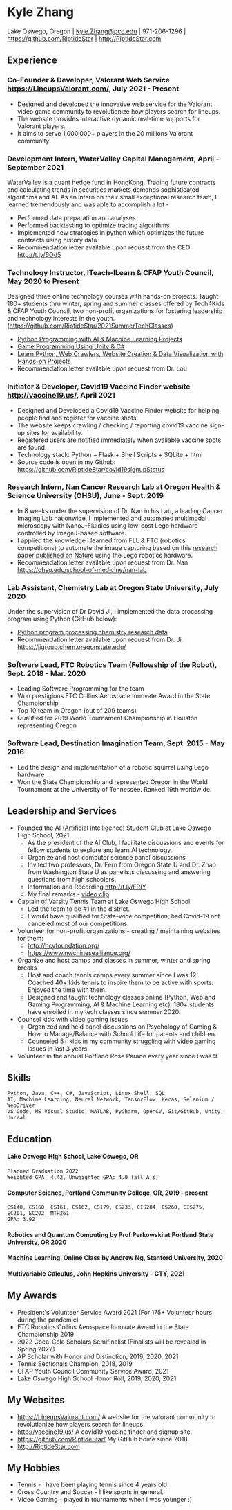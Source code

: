 # Kyle Zhang
Lake Oswego, Oregon | 
Kyle.Zhang@pcc.edu | 
971-206-1296 | 
https://github.com/RiptideStar | 
http://RiptideStar.com


## Experience

### Co-Founder & Developer, Valorant Web Service https://LineupsValorant.com/, July 2021 - Present
  * Designed and developed the innovative web service for the Valorant video game community to revolutionize how players search for lineups.
  * The website provides interactive dynamic real-time supports for Valorant players.
  * It aims to serve 1,000,000+ players in the 20 millions Valorant community.

### Development Intern, WaterValley Capital Management, April - September 2021
WaterValley is a quant hedge fund in HongKong. Trading future contracts and calculating trends in securities markets demands sophisticated algorithms and AI. As an intern on their small exceptional research team, I learned tremendously and was able to accomplish a lot - 
  * Performed data preparation and analyses
  * Performed backtesting to optimize trading algorithms
  * Implemented new strategies in python which optimizes the future contracts using history data
  * Recommendation letter available upon request from the CEO http://t.ly/6Od5

### Technology Instructor, ITeach-ILearn & CFAP Youth Council, May 2020 to Present
Designed three online technology courses with hands-on projects. Taught 180+ students thru winter, spring and summer classes offered by Tech4Kids & CFAP Youth Council, two non-profit organizations for fostering leadership and technology interests in the youth. (https://github.com/RiptideStar/2021SummerTechClasses)
  * [Python Programming with AI & Machine Learning Projects](https://github.com/RiptideStar/AI_Python)
  * [Game Programming Using Unity & C#](https://github.com/RiptideStar/SpaceRocks-2.0)
  * [Learn Python, Web Crawlers, Website Creation & Data Visualization with Hands-on Projects](https://github.com/RiptideStar/Python)
  * Recommendation letter available upon request from Dr. Lou

### Initiator & Developer, Covid19 Vaccine Finder website http://vaccine19.us/, April 2021
  * Designed and Developed a Covid19 Vaccine Finder website for helping people find and register for vaccine shots. 
  * The website keeps crawling / checking / reporting covid19 vaccine sign-up sites for availability. 
  * Registered users are notified immediately when available vaccine spots are found.
  * Technology stack: Python + Flask + Shell Scripts + SQLite + html
  * Source code is open in my Github: https://github.com/RiptideStar/covid19signupStatus

### Research Intern, Nan Cancer Research Lab at Oregon Health & Science University (OHSU), June - Sept. 2019
  * In 8 weeks under the supervision of Dr. Nan in his Lab, a leading Cancer Imaging Lab nationwide, I implemented and automated multimodal microscopy with NanoJ-Fluidics using low-cost Lego hardware controlled by ImageJ-based software.
  * I applied the knowledge I learned from FLL & FTC (robotics competitions) to automate the image capturing based on this [research paper published on Nature](https://www.nature.com/articles/s41467-019-09231-9) using the Lego robotics hardware.
  * Recommendation letter available upon request from Dr. Nan https://ohsu.edu/school-of-medicine/nan-lab

### Lab Assistant, Chemistry Lab at Oregon State University, July 2020
Under the supervision of Dr David Ji, I implemented the data processing program using Python (GitHub below):
  * [Python program processing chemistry research data](https://github.com/RiptideStar/PythonCodeForOSU)
  * Recommendation letter available upon request from Dr. Ji. https://jigroup.chem.oregonstate.edu/
	
### Software Lead, FTC Robotics Team (Fellowship of the Robot), Sept. 2018 - Mar. 2020
  * Leading Software Programming for the team
  * Won prestigious FTC Collins Aerospace Innovate Award in the State Championship
  * Top 10 team in Oregon (out of 209 teams)
  * Qualified for 2019 World Tournament Championship in Houston representing Oregon

### Software Lead, Destination Imagination Team, Sept. 2015 - May 2016
  * Led the design and implementation of a robotic squirrel using Lego hardware 
  * Won the State Championship and represented Oregon in the World Tournament at the University of Tennessee. Ranked 19th worldwide.

## Leadership and Services
* Founded the AI (Artificial Intelligence) Student Club at Lake Oswego High School, 2021. 
  * As the president of the AI Club, I facilitate discussions and events for fellow students to explore and learn AI technology.
  * Organize and host computer science panel discussions
  * Invited two professors, Dr. Fern from Oregon State U and Dr. Zhao from Washington State U as panelists discussing and answering questions from high schoolers.
  * Information and Recording http://t.ly/FRIY
  * My final remarks - [video clip](http://t.ly/jKUY)
* Captain of Varsity Tennis Team at Lake Oswego High School
  * Led the team to be #1 in the district. 
  * I would have qualified for State-wide competition, had Covid-19 not canceled most of our competitions.
* Volunteer for non-profit organizations - creating / maintaining websites for them:
  * http://hcyfoundation.org/
  * https://www.nwchinesealliance.org/
* Organize and host camps and classes in summer, winter and spring breaks
  * Host and coach tennis camps every summer since I was 12. Coached 40+ kids tennis to inspire them to be active with sports. Enjoyed the time with them.
  * Designed and taught technology classes online (Python, Web and Gaming Programming, AI & Machine Learning etc). 180+ students have enrolled in my tech classes since summer 2020.
* Counsel kids with video gaming issues
  * Organized and held panel discussions on Psychology of Gaming & How to Manage/Balance with School Life for parents and children.
  * Counseled 5+ kids in my community struggling with video gaming issues in last 3 years. 
* Volunteer in the annual Portland Rose Parade every year since I was 9.

## Skills
    Python, Java, C++, C#, JavaScript, Linux Shell, SQL
    AI, Machine Learning, Neural Network, TensorFlow, Keras, Selenium / WebDriver
    VS Code, MS Visual Studio, MATLAB, PyCharm, OpenCV, Git/GitHub, Unity, Unreal

## Education

#### Lake Oswego High School, Lake Oswego, OR
    Planned Graduation 2022
    Weighted GPA: 4.42, Unweighted GPA: 4.0 (all A's)
#### Computer Science, Portland Community College, OR, 2019 - present
    CS140, CS160, CS161, CS162, CS179, CS233, CIS284, CS260, CIS275, EC201, EC202, MTH261
    GPA: 3.92
#### Robotics and Quantum Computing by Prof Perkowski at Portland State University, OR 2020
#### Machine Learning, Online Class by Andrew Ng, Stanford University, 2020
#### Multivariable Calculus, John Hopkins University - CTY, 2021

## My Awards
* President's Volunteer Service Award 2021 (For 175+ Volunteer hours during the pandemic)
* FTC Robotics Collins Aerospace Innovate Award in the State Championship 2019
* 2022 Coca-Cola Scholars Semifinalist (Finalists will be revealed in Spring 2022)
* AP Scholar with Honor and Distinction, 2019, 2020, 2021
* Tennis Sectionals Champion, 2018, 2019
* CFAP Youth Council Community Service Award, 2021
* Lake Oswego High School Honor Roll, 2019, 2020, 2021

## My Websites
* https://LineupsValorant.com/ A website for the valorant community to revolutionize how players search for lineups.
* http://vaccine19.us/  A covid19 vaccine finder and signup site.
* https://github.com/RiptideStar/ My GitHub home since 2018. 
* http://RiptideStar.com

## My Hobbies
* Tennis - I have been playing tennis since 4 years old.
* Cross Country and Soccer - I like sports in general.
* Video Gaming - played in tournaments when I was younger :)

